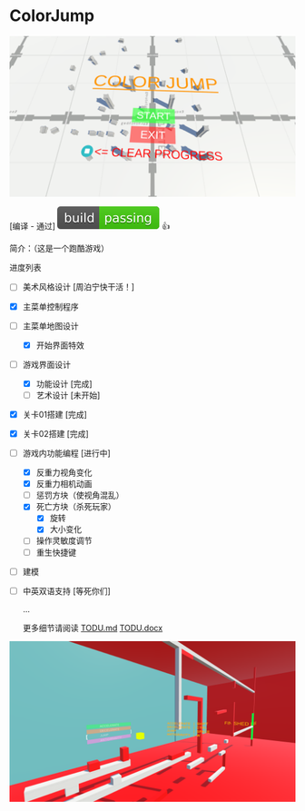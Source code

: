 # ColorJump

![text](/README.assets/StartMenuScreenShoot.png)

[编译 - 通过] ![build passing](README.assets/build_passing.svg) :thumbsup:

简介：（这是一个跑酷游戏）

进度列表

- [ ] 美术风格设计 [周泊宁快干活！]

- [x] 主菜单控制程序

- [ ] 主菜单地图设计

    - [x] 开始界面特效

- [ ] 游戏界面设计

    - [x] 功能设计 [完成]
    - [ ] 艺术设计 [未开始]

- [x] 关卡01搭建 [完成]

- [x] 关卡02搭建 [完成]

- [ ] 游戏内功能编程 [进行中]

    - [x] 反重力视角变化
    - [x] 反重力相机动画
    - [ ] 惩罚方块（使视角混乱）
    - [x] 死亡方块（杀死玩家）
        - [x] 旋转
        - [x] 大小变化
    - [ ] 操作灵敏度调节
    - [ ] 重生快捷键

- [ ] 建模

- [ ] 中英双语支持 [等死你们]

    ...

    更多细节请阅读 [TODU.md](TODUv0.1.md) [TODU.docx](TODUv0.1.docx)

![text](/README.assets/InGameScreenShoot.png)

